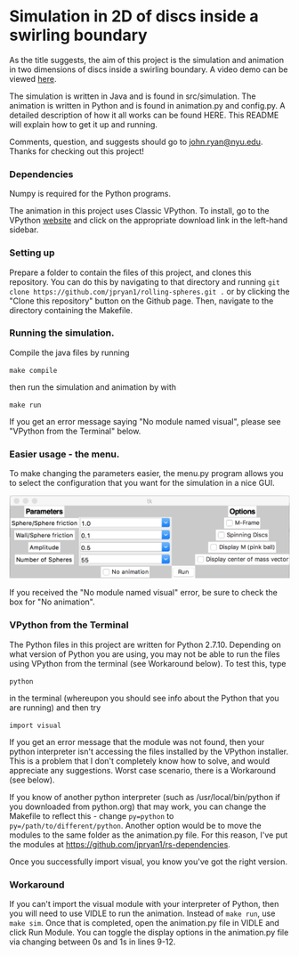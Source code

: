 # Simulation in 2D of discs inside a swirling boundary
As the title suggests, the aim of this project is the simulation and animation in two dimensions of discs inside a swirling boundary. A video demo can be viewed [here](https://www.youtube.com/watch?v=2OBc-yOkbhs).

The simulation is written in Java and is found in src/simulation. The animation is written in Python and is found in animation.py and config.py. A detailed description of how it all works can be found HERE. This README will explain how to get it up and running.

Comments, question, and suggests should go to john.ryan@nyu.edu. Thanks for checking out this project!

### Dependencies

Numpy is required for the Python programs.

The animation in this project uses Classic VPython. To install, go to the VPython [website](http://vpython.org/index.html) and click on the appropriate download link in the left-hand sidebar.

### Setting up
Prepare a folder to contain the files of this project, and clones this repository. You can do this by navigating to that directory and running ```git clone https://github.com/jpryan1/rolling-spheres.git .``` or by clicking the "Clone this repository" button on the Github page. Then, navigate to the directory containing the Makefile.

### Running the simulation. 
Compile the java files by running 

`make compile`

then run the simulation and animation by with

`make run`

If you get an error message saying "No module named visual", please see "VPython from the Terminal" below. 

### Easier usage - the menu.

To make changing the parameters easier, the menu.py program allows you to select the configuration that you want for the simulation in a nice GUI. 

![Menu Image](/menu_img.png?raw=true "Menu")

If you received the "No module named visual" error, be sure to check the box for "No animation".

### VPython from the Terminal

The Python files in this project are written for Python 2.7.10. Depending on what version of Python you are using, you may not be able to run the files using VPython from the terminal (see Workaround below). To test this, type 

`python` 

in the terminal (whereupon you should see info about the Python that you are running) and then try

`import visual` 

If you get an error message that the module was not found, then your python interpreter isn't accessing the files installed by the VPython installer. This is a problem that I don't completely know how to solve, and would appreciate any suggestions. Worst case scenario, there is a Workaround (see below).

If you know of another python interpreter (such as /usr/local/bin/python if you downloaded from python.org) that may work, you can change the Makefile to reflect this - change `py=python` to `py=/path/to/different/python`. Another option would be to move the modules to the same folder as the animation.py file. For this reason, I've put the modules at https://github.com/jpryan1/rs-dependencies.

Once you successfully import visual, you know you've got the right version.

### Workaround
If you can't import the visual module with your interpreter of Python, then you will need to use VIDLE to run the animation.
Instead of `make run`, use `make sim`. Once that is completed, open the animation.py file in VIDLE and click Run Module. You can toggle the display options in the animation.py file via changing between 0s and 1s in lines 9-12. 

